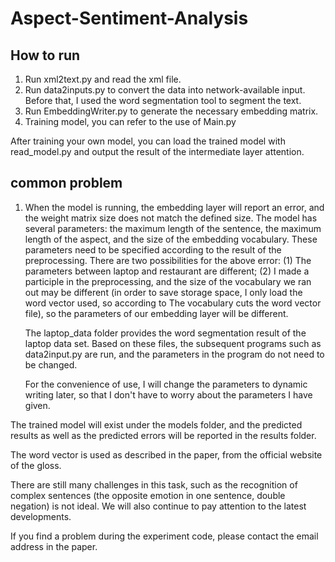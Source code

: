 # Aspect-Sentiment-Analysis
## How to run
1. Run xml2text.py and read the xml file.
2. Run data2inputs.py to convert the data into network-available input. Before that, I used the word segmentation tool to segment the text.
3. Run EmbeddingWriter.py to generate the necessary embedding matrix.
4. Training model, you can refer to the use of Main.py

After training your own model, you can load the trained model with read_model.py and output the result of the intermediate layer attention.
## common problem
1. When the model is running, the embedding layer will report an error, and the weight matrix size does not match the defined size.
The model has several parameters: the maximum length of the sentence, the maximum length of the aspect, and the size of the embedding vocabulary. These parameters need to be specified according to the result of the preprocessing. There are two possibilities for the above error:
(1) The parameters between laptop and restaurant are different; (2) I made a participle in the preprocessing, and the size of the vocabulary we ran out may be different (in order to save storage space, I only load the word vector used, so according to The vocabulary cuts the word vector file), so the parameters of our embedding layer will be different.

    The laptop_data folder provides the word segmentation result of the laptop data set. Based on these files, the subsequent programs such as data2input.py are run, and the parameters in the program do not need to be changed.

    For the convenience of use, I will change the parameters to dynamic writing later, so that I don't have to worry about the parameters I have given.

The trained model will exist under the models folder, and the predicted results as well as the predicted errors will be reported in the results folder.

The word vector is used as described in the paper, from the official website of the gloss.

There are still many challenges in this task, such as the recognition of complex sentences (the opposite emotion in one sentence, double negation) is not ideal.
We will also continue to pay attention to the latest developments.

If you find a problem during the experiment code, please contact the email address in the paper.
